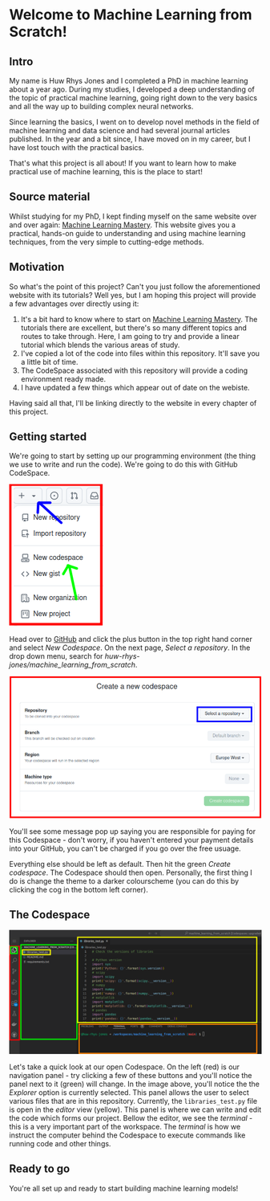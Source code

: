 # Welcome to Machine Learning from Scratch!

## Intro

My name is Huw Rhys Jones and I completed a PhD in machine learning about a year ago. During my studies, I developed a deep understanding of the topic of practical machine learning, going right down to the very basics and all the way up to building complex neural networks.

Since learning the basics, I went on to develop novel methods in the field of machine learning and data science and had several journal articles published. In the year and a bit since, I have moved on in my career, but I have lost touch with the practical basics.

That's what this project is all about! If you want to learn how to make practical use of machine learning, this is the place to start!

## Source material

Whilst studying for my PhD, I kept finding myself on the same website over and over again: [Machine Learning Mastery](https://machinelearningmastery.com/). This website gives you a practical, hands-on guide to understanding and using machine learning techniques, from the very simple to cutting-edge methods.

## Motivation

So what's the point of this project? Can't you just follow the aforementioned website with its tutorials? Well yes, but I am hoping this project will provide a few advantages over directly using it:

1. It's a bit hard to know where to start on [Machine Learning Mastery](https://machinelearningmastery.com/). The tutorials there are excellent, but there's so many different topics and routes to take through. Here, I am going to try and provide a linear tutorial which blends the various areas of study.
2. I've copied a lot of the code into files within this repository. It'll save you a little bit of time.
3. The CodeSpace associated with this repository will provide a coding environment ready made.
4. I have updated a few things which appear out of date on the webiste.

Having said all that, I'll be linking directly to the website in every chapter of this project.

## Getting started

We're going to start by setting up our programming environment (the thing we use to write and run the code). We're going to do this with GitHub CodeSpace.

![Alt text](images/codespace.png)

Head over to [GitHub](https://github.com/) and click the plus button in the top right hand corner and select *New Codespace*. On the next page, *Select a repository*. In the drop down menu, search for *huw-rhys-jones/machine_learning_from_scratch*.

![Alt text](images/create_codespace.png)

You'll see some message pop up saying you are responsible for paying for this Codespace - don't worry, if you haven't entered your payment details into your GitHub, you can't be charged if you go over the free usuage. 

Everything else should be left as default. Then hit the green *Create codespace*. The Codespace should then open. Personally, the first thing I do is change the theme to a darker colourscheme (you can do this by clicking the cog in the bottom left corner). 

## The Codespace

![Alt text](images/codespace_open.png)

Let's take a quick look at our open Codespace. On the left (red) is our navigation panel - try clicking a few of these buttons and you'll notice the panel next to it (green) will change. In the image above, you'll notice the the *Explorer* option is currently selected. This panel allows the user to select various files that are in this repository. Currently, the `libraries_test.py` file is open in the *editor* view (yellow). This panel is where we can write and edit the code which forms our project. Bellow the editor, we see the *terminal* - this is a very important part of the workspace. The *terminal* is how we instruct the computer behind the Codespace to execute commands like running code and other things.

## Ready to go

You're all set up and ready to start building machine learning models!






